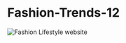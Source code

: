 # Fashion-Trends-12
![Fashion Lifestyle website](https://user-images.githubusercontent.com/47064496/119263756-29130180-bc02-11eb-9c98-e8c7ce46384b.png)
